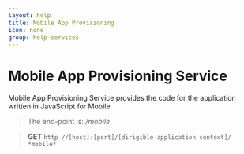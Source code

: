 ```yaml
---
layout: help
title: Mobile App Provisioning
icon: none
group: help-services
---
```


Mobile App Provisioning Service
===

Mobile App Provisioning Service provides the code for the application written in JavaScript for Mobile.

> The end-point is: */mobile*

> **GET** `http //[host]:[port]/[dirigible application context]/ *mobile*`
